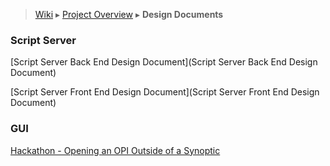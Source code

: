 > [Wiki](Home) ▸ [Project Overview](Project-Overview) ▸ **Design Documents**

### Script Server

[Script Server Back End Design Document](Script Server Back End Design Document)

[Script Server Front End Design Document](Script Server Front End Design Document)

### GUI

[Hackathon - Opening an OPI Outside of a Synoptic](Hackathon---Opening-an-OPI-Outside-of-a-Synoptic)